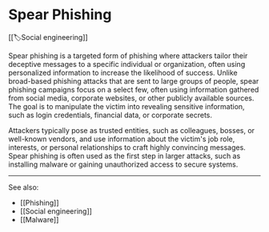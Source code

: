 
# Spear Phishing

[[🏷️Social engineering]]

Spear phishing is a targeted form of phishing where attackers tailor their deceptive messages to a specific individual or organization, often using personalized information to increase the likelihood of success. Unlike broad-based phishing attacks that are sent to large groups of people, spear phishing campaigns focus on a select few, often using information gathered from social media, corporate websites, or other publicly available sources. The goal is to manipulate the victim into revealing sensitive information, such as login credentials, financial data, or corporate secrets.

Attackers typically pose as trusted entities, such as colleagues, bosses, or well-known vendors, and use information about the victim's job role, interests, or personal relationships to craft highly convincing messages. Spear phishing is often used as the first step in larger attacks, such as installing malware or gaining unauthorized access to secure systems.

---

See also:

- [[Phishing]]
- [[Social engineering]]
- [[Malware]]